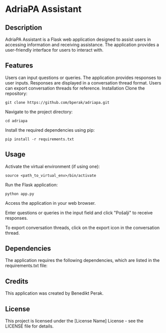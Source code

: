# AdriaPA Assistant
## Description
AdriaPA Assistant is a Flask web application designed to assist users in accessing information and receiving assistance. The application provides a user-friendly interface for users to interact with.

## Features
Users can input questions or queries.
The application provides responses to user inputs.
Responses are displayed in a conversation thread format.
Users can export conversation threads for reference.
Installation
Clone the repository:

`git clone https://github.com/bperak/adriapa.git`

Navigate to the project directory:

`cd adriapa`

Install the required dependencies using pip:

`pip install -r requirements.txt`

## Usage
Activate the virtual environment (if using one):

`source <path_to_virtual_env>/bin/activate`

Run the Flask application:

`python app.py`

Access the application in your web browser.

Enter questions or queries in the input field and click "Pošalji" to receive responses.

To export conversation threads, click on the export icon in the conversation thread.

## Dependencies
The application requires the following dependencies, which are listed in the requirements.txt file:

## Credits
This application was created by Benedikt Perak.

## License
This project is licensed under the [License Name] License - see the LICENSE file for details.
